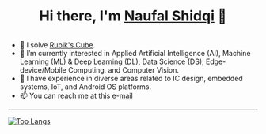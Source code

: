 <p>
  <h1 align="center"><b>Hi there, I'm <a href="https://www.linkedin.com/in/naufalshidqi/">Naufal Shidqi</a> 👋</b></h1>
</p>

<p align="center">
    <img src="https://komarev.com/ghpvc/?username=nshidqi&style=flat-square&color=blue" alt=""/>
</p>

<!--
**nshidqi/nshidqi** is a ✨ _special_ ✨ repository because its `README.md` (this file) appears on your GitHub profile.

Here are some ideas to get you started:

- 🔭 I’m currently working on ...
- 🌱 I’m currently learning ...
- 👯 I’m looking to collaborate on ...
- 🤔 I’m looking for help with ...
- 💬 Ask me about ...
- 📫 How to reach me: ...
- 😄 Pronouns: ...
- ⚡ Fun fact: ...
-->

- 🎲 I solve <a href="https://www.worldcubeassociation.org/persons/2010SHID01">Rubik's Cube</a>.
- 🌱 I’m currently interested in Applied Artificial Intelligence (AI), Machine Learning (ML) & Deep Learning (DL), Data Science (DS), Edge-device/Mobile Computing, and Computer Vision.
- 🔭 I have experience in diverse areas related to IC design, embedded systems, IoT, and Android OS platforms.
- 📫 You can reach me at this [e-mail](mailto:hi.nshidqi@gmail.com?subject=Hi,%20Naufal)

-----

[![Top Langs](https://github-readme-stats.vercel.app/api/top-langs/?username=nshidqi&layout=compact&theme=transparent)](https://github.com/anuraghazra/github-readme-stats)
